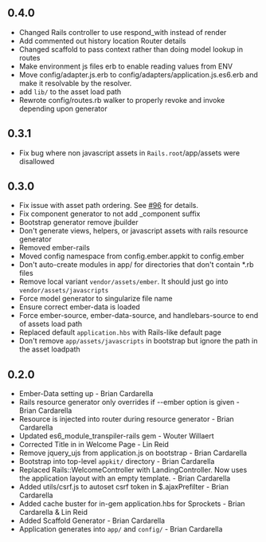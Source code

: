 ## 0.4.0

* Changed Rails controller to use respond\_with instead of render
* Add commented out history location Router details
* Changed scaffold to pass context rather than doing model lookup in routes
* Make environment js files erb to enable reading values from ENV
* Move config/adapter.js.erb to config/adapters/application.js.es6.erb
  and make it resolvable by the resolver.
* add `lib/` to the asset load path
* Rewrote config/routes.rb walker to properly revoke and invoke
  depending upon generator

## 0.3.1

* Fix bug where non javascript assets in `Rails.root`/app/assets were
  disallowed

## 0.3.0

* Fix issue with asset path ordering. See [#96](https://github.com/dockyard/ember-appkit-rails/issues/96) for details.
* Fix component generator to not add \_component suffix
* Bootstrap generator remove jbuilder
* Don't generate views, helpers, or javascript assets with rails
  resource generator
* Removed ember-rails
* Moved config namespace from config.ember.appkit to config.ember
* Don't auto-create modules in app/ for directories that don't contain
  \*.rb files
* Remove local variant `vendor/assets/ember`. It should just go into
  `vendor/assets/javascripts`
* Force model generator to singularize file name
* Ensure correct ember-data is loaded
* Force ember-source, ember-data-source, and handlebars-source to end of
  assets load path
* Replaced default `application.hbs` with Rails-like default page
* Don't remove `app/assets/javascripts` in bootstrap but ignore the path
  in the asset loadpath

## 0.2.0

* Ember-Data setting up - Brian Cardarella
* Rails resource generator only overrides if --ember option is given - Brian Cardarella
* Resource is injected into router during resource generator - Brian Cardarella
* Updated es6\_module\_transpiler-rails gem - Wouter Willaert
* Corrected Title in in Welcome Page - Lin Reid
* Remove jquery\_ujs from application.js on bootstrap - Brian Cardarella
* Bootstrap into top-level `appkit/` directory - Brian Cardarella
* Replaced Rails::WelcomeController with LandingController. Now uses
  the application layout with an empty template. - Brian Cardarella
* Added utils/csrf.js to autoset csrf token in $.ajaxPrefilter - Brian Cardarella
* Added cache buster for in-gem application.hbs for Sprockets - Brian Cardarella & Lin Reid
* Added Scaffold Generator - Brian Cardarella
* Application generates into `app/` and `config/` - Brian Cardarella
